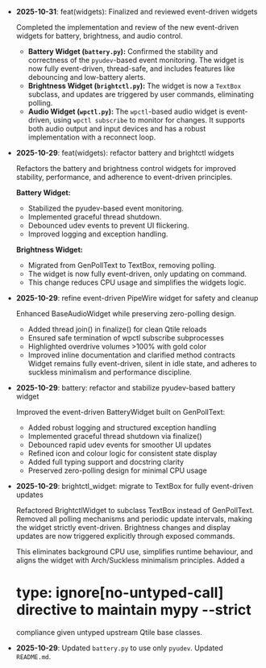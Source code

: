 - **2025-10-31**: feat(widgets): Finalized and reviewed event-driven widgets

  Completed the implementation and review of the new event-driven widgets for battery, brightness, and audio control.

  - **Battery Widget (`battery.py`):** Confirmed the stability and correctness of the `pyudev`-based event monitoring. The widget is now fully event-driven, thread-safe, and includes features like debouncing and low-battery alerts.
  - **Brightness Widget (`brightctl.py`):** The widget is now a `TextBox` subclass, and updates are triggered by user commands, eliminating polling.
  - **Audio Widget (`wpctl.py`):** The `wpctl`-based audio widget is event-driven, using `wpctl subscribe` to monitor for changes. It supports both audio output and input devices and has a robust implementation with a reconnect loop.

- **2025-10-29**: feat(widgets): refactor battery and brightctl widgets

  Refactors the battery and brightness control widgets for improved stability, performance, and adherence to event-driven principles.

  **Battery Widget:**
  - Stabilized the pyudev-based event monitoring.
  - Implemented graceful thread shutdown.
  - Debounced udev events to prevent UI flickering.
  - Improved logging and exception handling.

  **Brightness Widget:**
  - Migrated from GenPollText to TextBox, removing polling.
  - The widget is now fully event-driven, only updating on command.
  - This change reduces CPU usage and simplifies the widgets logic.

- **2025-10-29**: refine event-driven PipeWire widget for safety and cleanup

  Enhanced BaseAudioWidget while preserving zero-polling design.
  - Added thread join() in finalize() for clean Qtile reloads
  - Ensured safe termination of wpctl subscribe subprocesses
  - Highlighted overdrive volumes >100% with gold color
  - Improved inline documentation and clarified method contracts
  Widget remains fully event-driven, silent in idle state, and adheres
  to suckless minimalism and performance discipline.

- **2025-10-29**: battery: refactor and stabilize pyudev-based battery widget

  Improved the event-driven BatteryWidget built on GenPollText:
  - Added robust logging and structured exception handling
  - Implemented graceful thread shutdown via finalize()
  - Debounced rapid udev events for smoother UI updates
  - Refined icon and colour logic for consistent state display
  - Added full typing support and docstring clarity
  - Preserved zero-polling design for minimal CPU usage

- **2025-10-29**: brightctl_widget: migrate to TextBox for fully event-driven updates

  Refactored BrightctlWidget to subclass TextBox instead of GenPollText.
  Removed all polling mechanisms and periodic update intervals, making the
  widget strictly event-driven. Brightness changes and display updates are
  now triggered explicitly through exposed commands.

  This eliminates background CPU use, simplifies runtime behaviour, and
  aligns the widget with Arch/Suckless minimalism principles. Added a
  # type: ignore[no-untyped-call] directive to maintain mypy --strict
  compliance given untyped upstream Qtile base classes.

- **2025-10-29**: Updated `battery.py` to use only `pyudev`. Updated `README.md`.